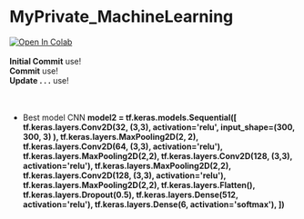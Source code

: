 # MyPrivate_MachineLearning

<a href="https://colab.research.google.com/github/Nub-T/Noob_Computation/blob/main/DeepLearning_Frame_Work_using_Numpy.ipynb" target="_parent"><img src="https://colab.research.google.com/assets/colab-badge.svg" alt="Open In Colab"/></a>
<br>
<br>
<b>Initial Commit</b> use!<br>
<b>Commit</b> use!<br>
<b>Update . . .</b> use!<br>
<br>
<br>
* Best model CNN
<b>model2 = tf.keras.models.Sequential([ 
    tf.keras.layers.Conv2D(32, (3,3), activation='relu', input_shape=(300, 300, 3) ),
    tf.keras.layers.MaxPooling2D(2, 2), 
    tf.keras.layers.Conv2D(64, (3,3), activation='relu'), 
    tf.keras.layers.MaxPooling2D(2,2),
    tf.keras.layers.Conv2D(128, (3,3), activation='relu'), 
    tf.keras.layers.MaxPooling2D(2,2), 
    tf.keras.layers.Conv2D(128, (3,3), activation='relu'), 
    tf.keras.layers.MaxPooling2D(2,2), 
    tf.keras.layers.Flatten(),
    tf.keras.layers.Dropout(0.5),
    tf.keras.layers.Dense(512, activation='relu'), 
    tf.keras.layers.Dense(6, activation='softmax'),
])</b>
